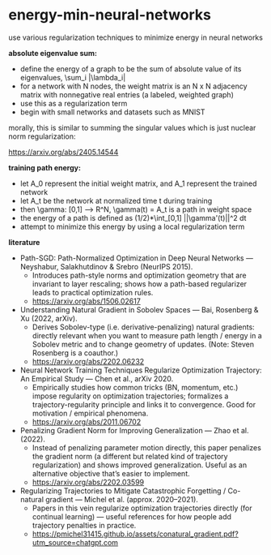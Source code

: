 # energy-min-neural-networks

use various regularization techniques to minimize energy in neural networks

**absolute eigenvalue sum:**

- define the energy of a graph to be the sum of absolute value of its eigenvalues, \sum_i |\lambda_i|
- for a network with N nodes, the weight matrix is an N x N adjacency matrix with nonnegative real entries (a labeled, weighted graph)
- use this as a regularization term
- begin with small networks and datasets such as MNIST

morally, this is similar to summing the singular values which is just nuclear norm regularization:

https://arxiv.org/abs/2405.14544

**training path energy:**

- let A_0 represent the initial weight matrix, and A_1 represent the trained network
- let A_t be the network at normalized time t during training
- then \gamma: [0,1] --> R^N, \gamma(t) = A_t is a path in weight space
- the energy of a path is defined as (1/2)*\int_[0,1] ||\gamma'(t)||^2 dt
- attempt to minimize this energy by using a local regularization term

**literature**

- Path-SGD: Path-Normalized Optimization in Deep Neural Networks — Neyshabur, Salakhutdinov & Srebro (NeurIPS 2015).
    - Introduces path-style norms and optimization geometry that are invariant to layer rescaling; shows how a path-based regularizer leads to practical optimization rules. 
    - https://arxiv.org/abs/1506.02617
- Understanding Natural Gradient in Sobolev Spaces — Bai, Rosenberg & Xu (2022, arXiv).
    - Derives Sobolev-type (i.e. derivative-penalizing) natural gradients: directly relevant when you want to measure path length / energy in a Sobolev metric and to change geometry of updates. (Note: Steven Rosenberg is a coauthor.) 
    - https://arxiv.org/abs/2202.06232
- Neural Network Training Techniques Regularize Optimization Trajectory: An Empirical Study — Chen et al., arXiv 2020.
    - Empirically studies how common tricks (BN, momentum, etc.) impose regularity on optimization trajectories; formalizes a trajectory-regularity principle and links it to convergence. Good for motivation / empirical phenomena.
    - https://arxiv.org/abs/2011.06702
- Penalizing Gradient Norm for Improving Generalization — Zhao et al. (2022).
    - Instead of penalizing parameter motion directly, this paper penalizes the gradient norm (a different but related kind of trajectory regularization) and shows improved generalization. Useful as an alternative objective that’s easier to implement. 
    - https://arxiv.org/abs/2202.03599
- Regularizing Trajectories to Mitigate Catastrophic Forgetting / Co-natural gradient — Michel et al. (approx. 2020–2021).
    - Papers in this vein regularize optimization trajectories directly (for continual learning) — useful references for how people add trajectory penalties in practice.
    - https://pmichel31415.github.io/assets/conatural_gradient.pdf?utm_source=chatgpt.com
